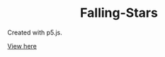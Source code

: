 <h1 align=center>Falling-Stars</h1>

Created with p5.js. 

[View here](https://editor.p5js.org/melanielaporte/full/tUZW6YA-m)
